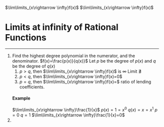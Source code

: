 $\lim\limits_{x\rightarrow \infty}f(x)$
$\lim\limits_{x\rightarrow \infty}f(x)$

# Limits at infinity of Rational Functions
---
1. Find the highest degree polynomial in the numerator, and the denominator.
	$f(x)=\frac{p(x)}{q(x)}$
	Let $p$ be the degree of $p(x)$ and $q$ be the degree of $q(x)$
	1. $p>q$, then $\lim\limits_{x\rightarrow \infty}f(x)$ is $\infty$
		Limit $\nexists$
	2. $p<q$, then $\lim\limits_{x\rightarrow \infty}f(x)=0$
	3. $p=q$, then $\lim\limits_{x\rightarrow \infty}f(x)=$ ratio of lending coefficients.
	#### Example
	$\lim\limits_{x\rightarrow \infty}\frac{1}{x}$
		$p(x)=1=x^0$
		$q(x)=x=x^1$
		$p=0$
		$q=1$
		$\lim\limits_{x\rightarrow \infty}\frac{1}{x}=0$
1. 
